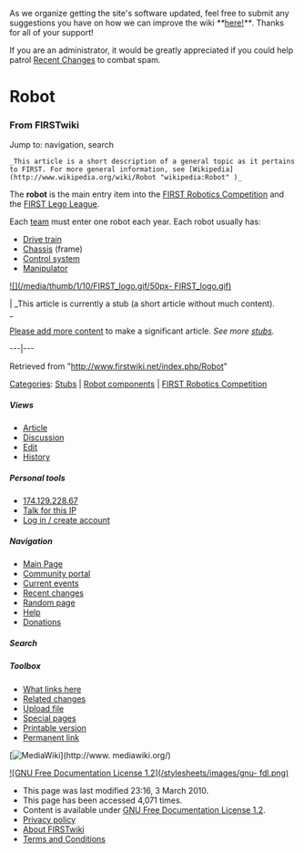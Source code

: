 As we organize getting the site's software updated, feel free to submit any
suggestions you have on how we can improve the wiki
_**_[here!](/index.php/User:Hallry/Suggestions "User:Hallry/Suggestions"
)_**_. Thanks for all of your support!

If you are an administrator, it would be greatly appreciated if you could help
patrol [Recent Changes](/index.php/Special:Recentchanges
"Special:Recentchanges" ) to combat spam.

# Robot

### From FIRSTwiki

Jump to: navigation, search

    _This article is a short description of a general topic as it pertains to FIRST. For more general information, see [Wikipedia](http://www.wikipedia.org/wiki/Robot "wikipedia:Robot" )_

The **robot** is the main entry item into the [FIRST Robotics
Competition](/index.php/FIRST_Robotics_Competition "FIRST Robotics
Competition" ) and the [FIRST Lego League](/index.php/FIRST_Lego_League "FIRST
Lego League" ).

Each [team](/index.php/Team "Team" ) must enter one robot each year. Each
robot usually has:

  * [Drive train](/index.php/Drive_train "Drive train" )
  * [Chassis](/index.php/Chassis "Chassis" ) (frame) 
  * [Control system](/index.php/Control_system "Control system" )
  * [Manipulator](/index.php?title=Manipulator&action=edit "Manipulator" )

[![](/media/thumb/1/10/FIRST_logo.gif/50px-
FIRST_logo.gif)](/index.php/Image:FIRST_logo.gif "" )

|  _This article is currently a stub (a short article without much content).  
_

[Please add more
content](http://www.firstwiki.net/index.php?title=Robot&action=edit
"http://www.firstwiki.net/index.php?title=Robot&action=edit" ) to make a
significant article. _See more [stubs](/index.php/Special:Shortpages
"Special:Shortpages" )._  
  
---|---  
  
Retrieved from "<http://www.firstwiki.net/index.php/Robot>"

[Categories](/index.php?title=Special:Categories&article=Robot
"Special:Categories" ): [Stubs](/index.php/Category:Stubs "Category:Stubs" ) |
[Robot components](/index.php/Category:Robot_components "Category:Robot
components" ) | [FIRST Robotics
Competition](/index.php/Category:FIRST_Robotics_Competition "Category:FIRST
Robotics Competition" )

##### Views

  * [Article](/index.php/Robot)
  * [Discussion](/index.php/Talk:Robot)
  * [Edit](/index.php?title=Robot&action=edit)
  * [History](/index.php?title=Robot&action=history)

##### Personal tools

  * [174.129.228.67](/index.php/User:174.129.228.67)
  * [Talk for this IP](/index.php/User_talk:174.129.228.67)
  * [Log in / create account](/index.php?title=Special:Userlogin&returnto=Robot)

[](/index.php/Main_Page "Main Page" )

##### Navigation

  * [Main Page](/index.php/Main_Page)
  * [Community portal](/index.php/FIRSTwiki:Community_portal)
  * [Current events](/index.php/Current_events)
  * [Recent changes](/index.php/Special:Recentchanges)
  * [Random page](/index.php/Special:Random)
  * [Help](/index.php/FIRSTwiki:Help)
  * [Donations](/index.php/FIRSTwiki:Site_support)

##### Search



##### Toolbox

  * [What links here](/index.php/Special:Whatlinkshere/Robot)
  * [Related changes](/index.php/Special:Recentchangeslinked/Robot)
  * [Upload file](/index.php/Special:Upload)
  * [Special pages](/index.php/Special:Specialpages)
  * [Printable version](/index.php?title=Robot&printable=yes)
  * [Permanent link](/index.php?title=Robot&oldid=75236)

[![MediaWiki](/skins/common/images/poweredby_mediawiki_88x31.png)](http://www.
mediawiki.org/)

[![GNU Free Documentation License 1.2](/stylesheets/images/gnu-
fdl.png)](http://www.gnu.org/copyleft/fdl.html)

  * This page was last modified 23:16, 3 March 2010.
  * This page has been accessed 4,071 times.
  * Content is available under [GNU Free Documentation License 1.2](http://www.gnu.org/copyleft/fdl.html "http://www.gnu.org/copyleft/fdl.html" ).
  * [Privacy policy](/index.php/FIRSTwiki:Privacy_policy "FIRSTwiki:Privacy policy" )
  * [About FIRSTwiki](/index.php/FIRSTwiki:About "FIRSTwiki:About" )
  * [Terms and Conditions](/index.php/FIRSTwiki:Terms_and_conditions "FIRSTwiki:Terms and conditions" )

